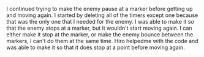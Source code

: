I continued trying to make the enemy pause at a marker before getting up and moving again. I started by deleting all of the timers except one because that was the only one that I needed for the enemy. I was able to make it so that the enemy stops at a marker, but it wouldn't start moving again. I can either make it stop at the marker, or make the enemy bounce between the markers, I can't do them at the same time. Hiro helpedme with the code and was able to make it so that it does stop at a point before moving again.
